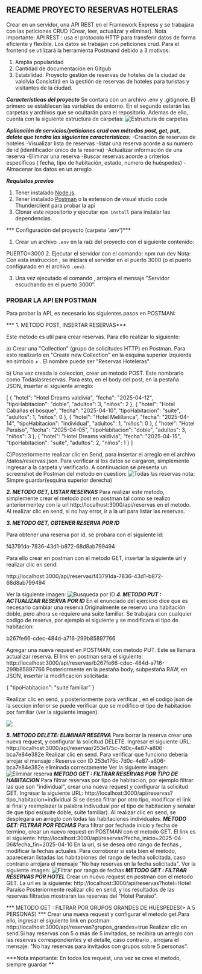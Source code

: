 ## README PROYECTO RESERVAS HOTELERAS

Crear en un servidor, una API REST en el Framework Express y se trabajara con las peticiones CRUD (Crear, leer, actualizar y eliminar).
Nota importante: API REST : usa el protocolo HTTP para transferir datos de forma eficiente y flexible. Los datos se trabajan con peticiones crud. 
Para el frontend se utilizará la herramienta Postmand debido a 3 motivos:
1.	Amplia popularidad
2.	Cantidad de documentación en Gitgub 
3.	Estabilidad.
Proyecto gestión de reservas de hoteles de la ciudad de valdivia
Consistirá en la gestión de reservas de hoteles para turistas y visitantes de la ciudad.

***Características del proyecto***
Se contara con un archivo .env y .gitignore. El primero se establecen las variables de entorno. En el segundo estarán las carpetas y archivos que se ocultarán para el repositorio.
Ademas de ello, cuenta con la siguiente estructura de carpetas:
![](/assets/estructura_carpetas.png "Estructura de carpetas")

***Aplicación de servicios/peticiones crud con métodos post, get, put, delete que tendra las siguientes caracteristicas:***
-Creación de reservas de hoteles
-Visualizar lista de reservas
-listar una reserva acorde a su numero de id (identificador único de la reserva)
-Actualizar información de una reserva
-Eliminar una reserva
-Buscar reservas acorde a criterios específicos ( fecha, tipo de habitación, estado, numero de huéspedes)
-Almacenar los datos en un arreglo

***Requisitos previos***

1. Tener instalado [Node.js](https://nodejs.org/).
2. Tener instalado [Postman](https://www.postman.com/) o la extension de visual studio code Thunderclient para probar la api
3. Clonar este repositorio y ejecutar `npm install` para instalar las dependencias.

*** Configuración del proyecto (carpeta '.env')***

1. Crear un archivo `.env` en la raíz del proyecto con el siguiente contenido:

PUERTO=3000
2. Ejecutar el servidor con el comando:
npm run dev
Nota: Con esta instruccion , se iniciará el servidor en el puerto 3000 (o el puerto configurado en el archivo `.env`).

3. Una vez ejecutado el comando , arrojara el mensaje "Servidor escuchando en el puerto 3000". 

### PROBAR LA API EN POSTMAN

Para probar la API, es necesario los siguientes pasos en POSTMAN:

*** 1. METODO POST, INSERTAR RESERVAS***

Este metodo es util para crear  reservas. Para ello realizar lo siguiente:

a) Crear una "Collection" (grupo de solicitudes HTTP) en Postman. Para esto realizarlo en "Create new Collection" en la esquina superior izquierda en simbolo + .  El nombre puede ser "Reservas Hoteleras".

b) Una vez creada la coleccion, crear un metodo POST. Este nombrarlo como Todaslasreservas. Para esto, en el body del post, en la pestaña JSON, insertar el siguiente arreglo:

[
  {
    "hotel": "Hotel Dreams valdivia",
    "fecha": "2025-04-12",
    "tipoHabitacion": "doble",
    "adultos": 3,
    "niños": 2
  },
  {
    "hotel": "Hotel Cabañas el bosque",
    "fecha": "2025-04-10",
    "tipoHabitacion": "suite",
    "adultos": 1,
    "niños": 0
  },
  {
    "hotel": "Hotel Melillanca",
    "fecha": "2025-04-14",
    "tipoHabitacion": "individual",
    "adultos": 1,
    "niños": 0
  },
  {
    "hotel": "Hotel Paraíso",
    "fecha": "2025-04-05",
    "tipoHabitacion": "doble",
    "adultos": 3,
    "niños": 3
  },
  {
    "hotel": "Hotel Dreams valdivia",
    "fecha": "2025-04-15",
    "tipoHabitacion": "suite",
    "adultos": 2,
    "niños": 1
  }
]

C)Posteriormente realizar clic en Send, para insertar el arreglo en el archivo /datos/reservas.json.
Para verificar si los datos se cargaron, simplemente ingresar a la carpeta y verificarlo.
A continuacion se presenta un screenshot de Postman del metodo en cuestion:
![](/assets/TODASLASRESERVAS.png "Todas las reservas")
nota: Simpre guardar(esquina superior derecha)

***2. METODO GET, LISTAR RESERVAS***
Para realizar este metodo, simplemente crear el metodo post en postman tal como se realizo anteriormentey con la url http://localhost:3000/api/reservas en el metodo.
Al realizar clic en send, si no hay error, ir a la url para listar las reservas.

***3. METODO GET, OBTENER RESERVA POR ID***

Para obtener una reserva por id, se probara con el siguiente id:

f43791da-7836-43d1-b872-68d8ab799494

Para ello crear en postman con el metodo GET, insertar la siguiente url y realizar clic en send:

http://localhost:3000/api/reservas/f43791da-7836-43d1-b872-68d8ab799494

Ver la siguiente imagen:
![](/assets/busquedaporID.png "Busqueda por ID")
***4. METODO PUT : ACTUALIZAR RESERVA POR ID*** 
En el enunciado del ejercicio dice que es necesario cambiar una reserva.Originalmente se reservo una habitación doble, pero ahora se requiere una suite familiar. Se trabajara con cualquier codigo de reserva, por ejemplo el siguiente y se modificara el tipo de habitacion:

b267fe66-cdec-484d-a716-299b85897766

Agregar una nueva request en POSTMAN, con metodo PUT. Este se llamara actualizar reserva.
El link en postman sera el siguiente:
http://localhost:3000/api/reservas/b267fe66-cdec-484d-a716-299b85897766
Posteriormente en la pestaña body, subpestaña RAW, en JSON, insertar la modificacion solicitada:

{
  "tipoHabitacion": "suite familiar"
}

Realizar clic en send, y posteriormente para verificar , en el codigo json de la seccion inferior se puede verificar que se modifico el tipo de habitacion por familiar (ver la siguiente imagen).

![](/assets/actualizar_reserva.png)

***5. METODO DELETE: ELIMINAR RESERVA***
Para borrar la reserva crear una nueva request, y configurar la solicitud DELETE.
Ingresar el siguiente URL:
http://localhost:3000/api/reservas/253e175c-7d0c-4e87-a806-bca7e84e382e
Realizar clic en send. Para verificar que funciono deberia arrojar el mensaje :
Reserva con ID 253e175c-7d0c-4e87-a806-bca7e84e382e eliminada correctamente
Ver la siguiente imagen:
![](/assets/BorrarReserva.png "Eliminar reserva") 
***METODO GET : FILTRAR RESERVAS POR TIPO DE HABITACION***
Para filtrar reservas por tipo de habitacion, por ejemplo filtrar las que son "individual", crear una nueva request y configurar la solicitud GET.
Ingresar la siguiente URL:
http://localhost:3000/api/reservas?tipo_habitacion=individual
Si se desea filtrar por otro tipo, modificar el link al final y reemplazar la palabra indivudual por el tipo de habitacion y señalar de que tipo es(suite doble, suite familiar).
Al realizar clic en send, se desplegara un arreglo con todas las habitaciones individuales.
***METODO GET: FILTRAR POR FECHAS***
Para filtrar por fechade inicio y fecha de termino, crear un nuevo request en POSTMAN con el metodo GET.
El link es el siguiente:
http://localhost:3000/api/reservas?fecha_inicio=2025-04-06&fecha_fin=2025-04-10
En la url, si se desea otro rango de fechas , modificar la fechas actuales.
Para corroborar si esta bien el metodo, apareceran listadas las habitabiones del rango de fecha solicitada, caso contrario arrojara el mensaje "No hay reservas en la fecha solicitada".
Ver la siguiente imagen:
![](/assets/FiltrarporRangodefechas.png "Filtrar por rango de fechas")
***METODO GET : FILTRAR RESERVAS POR HOTEL***
Crear un nuevo request en postman con el metodo GET. La url es la siguiente:
http://localhost:3000/api/reservas?hotel=Hotel Paraíso
Posteriormente realizar clic en send, y los resultados de las reservas filtradas mostraran las reservas del "Hotel Paraiso".

*** METODO GET : FILTRAR POR GRUPOS GRANDES DE HUESPEDES(> A 5 PERSONAS)  ***
Crear una nueva request y configurar el metodo get.Para ello, ingresar el siguiente link en postman:
http://localhost:3000/api/reservas?grupos_grandes=true
Realizar clic en send.Si hay reservas con 5 o más de 5 invitados, se recibira un arreglo con las reservas correspondientes y el detalle, caso contrario , arrojara el mensaje:
"No hay reservas para invitados con grupos sobre 5 personas".




***Nota importante: En todos los request, una vez se cree el metodo, siempre guardar **








